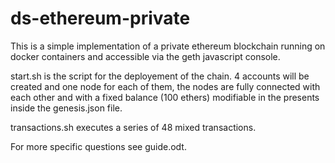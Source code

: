 # ds-ethereum-private

This is a simple implementation of a private ethereum blockchain running on docker containers and accessible via the geth javascript console.

start.sh is the script for the deployement of the chain. 4 accounts will be created and one node for each of them, the nodes are fully connected with each other and with a fixed balance (100 ethers) modifiable in the presents inside the genesis.json file.

transactions.sh executes a series of 48 mixed transactions.

For more specific questions see guide.odt.
